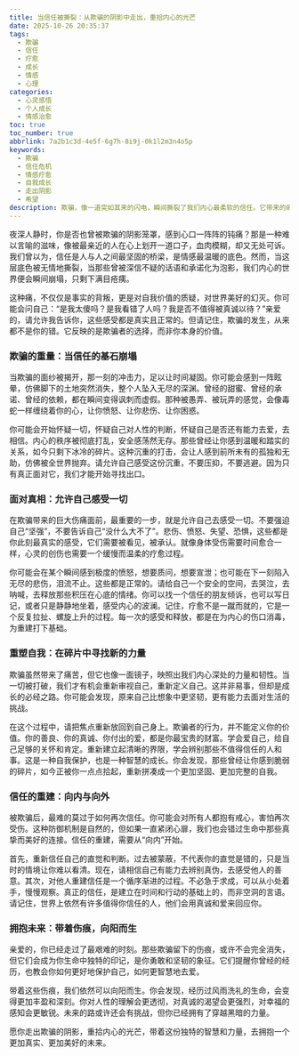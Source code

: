 ```yaml
---
title: 当信任被撕裂：从欺骗的阴影中走出，重拾内心的光芒
date: 2025-10-26 20:35:37
tags:
  - 欺骗
  - 信任
  - 疗愈
  - 成长
  - 情感
  - 心理
categories:
  - 心灵感悟
  - 个人成长
  - 情感治愈
toc: true
toc_number: true
abbrlink: 7a2b1c3d-4e5f-6g7h-8i9j-0k1l2m3n4o5p
keywords:
  - 欺骗
  - 信任危机
  - 情感疗愈
  - 自我成长
  - 走出阴影
  - 希望
description: 欺骗，像一道突如其来的闪电，瞬间撕裂了我们内心最柔软的信任。它带来的痛楚，不仅仅是事实的背叛，更是对自我价值的质疑，对世界美好的幻灭。然而，亲爱的你，请相信，即使身处最深的阴影，我们也有能力找到那束光，让伤痛成为滋养成长的力量，最终重拾内心的平静与光芒。
---
```


夜深人静时，你是否也曾被欺骗的阴影笼罩，感到心口一阵阵的钝痛？那是一种难以言喻的滋味，像被最亲近的人在心上划开一道口子，血肉模糊，却又无处可诉。我们曾以为，信任是人与人之间最坚固的桥梁，是情感最温暖的底色。然而，当这层底色被无情地撕裂，当那些曾被深信不疑的话语和承诺化为泡影，我们内心的世界便会瞬间崩塌，只剩下满目疮痍。

这种痛，不仅仅是事实的背叛，更是对自我价值的质疑，对世界美好的幻灭。你可能会问自己：“是我太傻吗？是我看错了人吗？我是否不值得被真诚以待？”亲爱的，请允许我告诉你，这些感受都是真实且正常的。但请记住，欺骗的发生，从来都不是你的错。它反映的是欺骗者的选择，而非你本身的价值。

### 欺骗的重量：当信任的基石崩塌

当欺骗的面纱被揭开，那一刻的冲击力，足以让时间凝固。你可能会感到一阵眩晕，仿佛脚下的土地突然消失，整个人坠入无尽的深渊。曾经的甜蜜、曾经的承诺、曾经的依赖，都在瞬间变得讽刺而虚假。那种被愚弄、被玩弄的感觉，会像毒蛇一样缠绕着你的心，让你愤怒、让你悲伤、让你困惑。

你可能会开始怀疑一切，怀疑自己对人性的判断，怀疑自己是否还有能力去爱，去相信。内心的秩序被彻底打乱，安全感荡然无存。那些曾经让你感到温暖和踏实的关系，如今只剩下冰冷的碎片。这种沉重的打击，会让人感到前所未有的孤独和无助，仿佛被全世界抛弃。请允许自己感受这份沉重，不要压抑，不要逃避。因为只有真正面对它，我们才能开始寻找出口。

### 面对真相：允许自己感受一切

在欺骗带来的巨大伤痛面前，最重要的一步，就是允许自己去感受一切。不要强迫自己“坚强”，不要告诉自己“没什么大不了”。悲伤、愤怒、失望、恐惧，这些都是你此刻最真实的感受，它们需要被看见，被承认。就像身体受伤需要时间愈合一样，心灵的创伤也需要一个缓慢而温柔的疗愈过程。

你可能会在某个瞬间感到极度的愤怒，想要质问，想要宣泄；也可能在下一刻陷入无尽的悲伤，泪流不止。这些都是正常的。请给自己一个安全的空间，去哭泣，去呐喊，去释放那些积压在心底的情绪。你可以找一个信任的朋友倾诉，也可以写日记，或者只是静静地坐着，感受内心的波澜。记住，疗愈不是一蹴而就的，它是一个反复拉扯、螺旋上升的过程。每一次的感受和释放，都是在为内心的伤口消毒，为重建打下基础。

### 重塑自我：在碎片中寻找新的力量

欺骗虽然带来了痛苦，但它也像一面镜子，映照出我们内心深处的力量和韧性。当一切被打破，我们才有机会重新审视自己，重新定义自己。这并非易事，但却是成长的必经之路。你可能会发现，原来自己比想象中更坚韧，更有能力去面对生活的挑战。

在这个过程中，请把焦点重新放回到自己身上。欺骗者的行为，并不能定义你的价值。你的善良、你的真诚、你付出的爱，都是你最宝贵的财富。学会爱自己，给自己足够的关怀和肯定。重新建立起清晰的界限，学会辨别那些不值得信任的人和事。这是一种自我保护，也是一种智慧的成长。你会发现，那些曾经让你感到脆弱的碎片，如今正被你一点点拾起，重新拼凑成一个更加坚固、更加完整的自我。

### 信任的重建：向内与向外

被欺骗后，最难的莫过于如何再次信任。你可能会对所有人都抱有戒心，害怕再次受伤。这种防御机制是自然的，但如果一直紧闭心扉，我们也会错过生命中那些真挚而美好的连接。信任的重建，需要从“向内”开始。

首先，重新信任自己的直觉和判断。过去被蒙蔽，不代表你的直觉是错的，只是当时的情境让你难以看清。现在，请相信自己有能力去辨别真伪，去感受他人的善意。其次，对他人重建信任是一个循序渐进的过程。不必急于求成，可以从小处着手，慢慢观察。真正的信任，是建立在时间和行动的基础上的，而非空洞的言语。请记住，世界上依然有许多值得你信任的人，他们会用真诚和爱来回应你。

### 拥抱未来：带着伤痕，向阳而生

亲爱的，你已经走过了最艰难的时刻。那些欺骗留下的伤痕，或许不会完全消失，但它们会成为你生命中独特的印记，是你勇敢和坚韧的象征。它们提醒你曾经的经历，也教会你如何更好地保护自己，如何更智慧地去爱。

带着这些伤痕，我们依然可以向阳而生。你会发现，经历过风雨洗礼的生命，会变得更加丰盈和深刻。你对人性的理解会更透彻，对真诚的渴望会更强烈，对幸福的感知会更敏锐。未来的路或许还会有挑战，但你已经拥有了穿越黑暗的力量。

愿你走出欺骗的阴影，重拾内心的光芒，带着这份独特的智慧和力量，去拥抱一个更加真实、更加美好的未来。